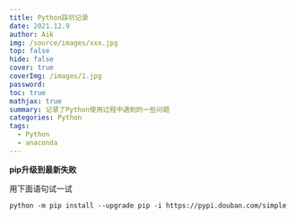 ```yaml
---
title: Python踩坑记录
date: 2021.12.9
author: Aik
img: /source/images/xxx.jpg
top: false
hide: false
cover: true
coverImg: /images/1.jpg
password: 
toc: true
mathjax: true
summary: 记录了Python使用过程中遇到的一些问题
categories: Python
tags:
  - Python
  - anaconda
---
```


**pip升级到最新失败**

用下面语句试一试

```
python -m pip install --upgrade pip -i https://pypi.douban.com/simple
```



